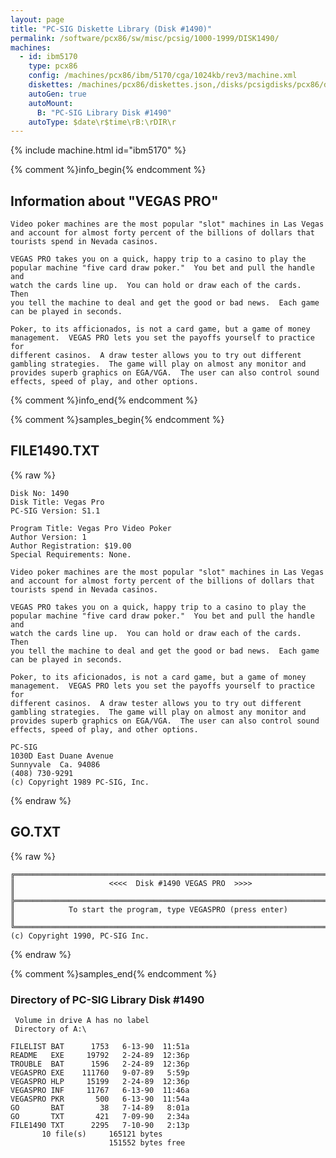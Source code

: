 ```yaml
---
layout: page
title: "PC-SIG Diskette Library (Disk #1490)"
permalink: /software/pcx86/sw/misc/pcsig/1000-1999/DISK1490/
machines:
  - id: ibm5170
    type: pcx86
    config: /machines/pcx86/ibm/5170/cga/1024kb/rev3/machine.xml
    diskettes: /machines/pcx86/diskettes.json,/disks/pcsigdisks/pcx86/diskettes.json
    autoGen: true
    autoMount:
      B: "PC-SIG Library Disk #1490"
    autoType: $date\r$time\rB:\rDIR\r
---
```


{% include machine.html id="ibm5170" %}

{% comment %}info_begin{% endcomment %}

## Information about "VEGAS PRO"

    Video poker machines are the most popular "slot" machines in Las Vegas
    and account for almost forty percent of the billions of dollars that
    tourists spend in Nevada casinos.
    
    VEGAS PRO takes you on a quick, happy trip to a casino to play the
    popular machine "five card draw poker."  You bet and pull the handle and
    watch the cards line up.  You can hold or draw each of the cards.  Then
    you tell the machine to deal and get the good or bad news.  Each game
    can be played in seconds.
    
    Poker, to its afficionados, is not a card game, but a game of money
    management.  VEGAS PRO lets you set the payoffs yourself to practice for
    different casinos.  A draw tester allows you to try out different
    gambling strategies.  The game will play on almost any monitor and
    provides superb graphics on EGA/VGA.  The user can also control sound
    effects, speed of play, and other options.
{% comment %}info_end{% endcomment %}

{% comment %}samples_begin{% endcomment %}

## FILE1490.TXT

{% raw %}
```
Disk No: 1490                                                           
Disk Title: Vegas Pro                                                   
PC-SIG Version: S1.1                                                    
                                                                        
Program Title: Vegas Pro Video Poker                                    
Author Version: 1                                                       
Author Registration: $19.00                                             
Special Requirements: None.                                             
                                                                        
Video poker machines are the most popular "slot" machines in Las Vegas  
and account for almost forty percent of the billions of dollars that    
tourists spend in Nevada casinos.                                       
                                                                        
VEGAS PRO takes you on a quick, happy trip to a casino to play the      
popular machine "five card draw poker."  You bet and pull the handle and
watch the cards line up.  You can hold or draw each of the cards.  Then 
you tell the machine to deal and get the good or bad news.  Each game   
can be played in seconds.                                               
                                                                        
Poker, to its aficionados, is not a card game, but a game of money      
management.  VEGAS PRO lets you set the payoffs yourself to practice for
different casinos.  A draw tester allows you to try out different       
gambling strategies.  The game will play on almost any monitor and      
provides superb graphics on EGA/VGA.  The user can also control sound   
effects, speed of play, and other options.                              
                                                                        
PC-SIG                                                                  
1030D East Duane Avenue                                                 
Sunnyvale  Ca. 94086                                                    
(408) 730-9291                                                          
(c) Copyright 1989 PC-SIG, Inc.                                         
```
{% endraw %}

## GO.TXT

{% raw %}
```
╔═════════════════════════════════════════════════════════════════════════╗
║                     <<<<  Disk #1490 VEGAS PRO  >>>>                    ║
╠═════════════════════════════════════════════════════════════════════════╣
║            To start the program, type VEGASPRO (press enter)            ║
╚═════════════════════════════════════════════════════════════════════════╝
(c) Copyright 1990, PC-SIG Inc.
```
{% endraw %}

{% comment %}samples_end{% endcomment %}

### Directory of PC-SIG Library Disk #1490

     Volume in drive A has no label
     Directory of A:\

    FILELIST BAT      1753   6-13-90  11:51a
    README   EXE     19792   2-24-89  12:36p
    TROUBLE  BAT      1596   2-24-89  12:36p
    VEGASPRO EXE    111760   9-07-89   5:59p
    VEGASPRO HLP     15199   2-24-89  12:36p
    VEGASPRO INF     11767   6-13-90  11:46a
    VEGASPRO PKR       500   6-13-90  11:54a
    GO       BAT        38   7-14-89   8:01a
    GO       TXT       421   7-09-90   2:34a
    FILE1490 TXT      2295   7-10-90   2:13p
           10 file(s)     165121 bytes
                          151552 bytes free
